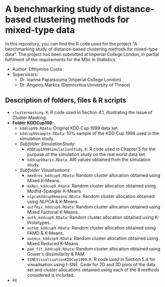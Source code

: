 # A benchmarking study of distance-based clustering methods for mixed-type data

In this repository, you can find the R code used for the project "A benchmarking study of distance-based clustering methods for mixed-type data". The project has been submitted at Imperial College London, in partial fulfilment of the requirements for the MSc in Statistics.

* Author: Efthymios Costa
* Supervisors:
  * Dr. Ioanna Papatsouma (Imperial College London)
  * Dr. Angelos Markos (Democritus University of Thrace)

## Description of folders, files & R scripts

* `clustermasking.R`: R code used in Section 4.1, illustrating the issue of Cluster Masking.
* __Folder KDDCup199__:
  * `kddcup99.RData`: Original KDD Cup 1999 data set.
  * `kddcup99sample.RData`: 10% sample of the KDD Cup 1999 used in the simulation study.
  * _Subfolder SimulationStudy_:
    * `KDDCup1999SimulationStudy.R`: R code used in Chapter 5 for the purpose of the simulation study on the real world data set.
    * `kddcup99aris.RData`: ARI values obtained from the simulation study.
  * _Subfolder Visualisations_:
    * `kmedres_kddcup9.RData`: Random cluster allocation obtained using Mixed K-Means.
    * `msRes_kddcup9.Rdata`: Random cluster allocation obtained using Modha-Spangler K-Means.
    * `nlpcakddcup9kmeans.RData`: Random cluster allocation obtained using NLPCA & K-Means.
    * `outfmix_kddcup9.RData`: Random cluster allocation obtained using Mixed Factorial K-Means.
    * `outk_kddcup9.RData`: Random cluster allocation obtained using K-Prototypes.
    * `outkm_kddcup9.RData`: Random cluster allocation obtained using FAMD & K-Means.
    * `outmix_kddcup9.RData`: Random cluster allocation obtained using Mixed Reduced K-Means.
    * `pam_fit_kddcup9.RData`: Random cluster allocation obtained using Gower's dissimilarity & PAM.
    * `tSNEVisualisationKDDCup1999.R`: R code used in Section 5.4 for visualisation using t-SNE. Code for 2D and 3D plots of the data set and cluster allocations obtained using each of the 8 methods considered is included.
* Hi
